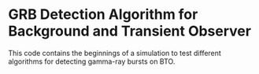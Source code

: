 <h1>GRB Detection Algorithm for Background and Transient Observer</h1>
<p>This code contains the beginnings of a simulation to test different algorithms for detecting gamma-ray bursts on BTO.</p>
